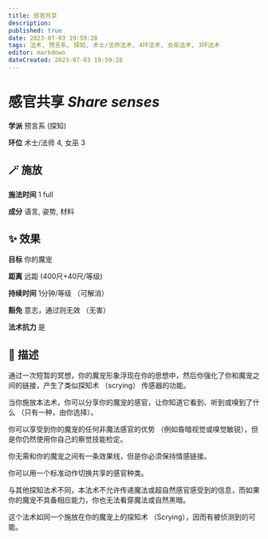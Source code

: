 ```yaml
---
title: 感官共享
description: 
published: true
date: 2023-07-03 19:59:28
tags: 法术, 预言系, 探知, 术士/法师法术, 4环法术, 女巫法术, 3环法术
editor: markdown
dateCreated: 2023-07-03 19:59:28
---
```


# **感官共享** *Share senses*

**学派** 预言系 (探知) 

**环位** 术士/法师 4, 女巫 3

## 🪄 施放

**施法时间** 1 full

**成分** 语言, 姿势, 材料

## ✨ 效果 

**目标** 你的魔宠 

**距离** 远距 (400尺+40尺/等级)  

**持续时间** 1分钟/等级 （可解消） 

**豁免** 意志，通过则无效 （无害）

**法术抗力** 是

## 📖 描述

通过一次短暂的冥想，你的魔宠形象浮现在你的思想中，然后你强化了你和魔宠之间的链接，产生了类似探知术 （scrying） 传感器的功能。

当你施放本法术，你可以分享你的魔宠的感官，让你知道它看到、听到或嗅到了什么 （只有一种，由你选择）。

你可以享受到你的魔宠的任何非魔法感官的优势 （例如昏暗视觉或嗅觉敏锐），但是你仍然使用你自己的察觉技能检定。

你无需和你的魔宠之间有一条效果线，但是你必须保持情感链接。

你可以用一个标准动作切换共享的感官种类。

与其他探知法术不同，本法术不允许传递魔法或超自然感官感受到的信息，而如果你的魔宠不具备相应能力，你也无法看穿魔法或自然黑暗。

这个法术如同一个施放在你的魔宠上的探知术 （Scrying），因而有被侦测到的可能。
    